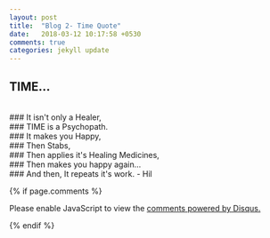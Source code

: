 ```yaml
---
layout: post
title:  "Blog 2- Time Quote"
date:   2018-03-12 10:17:58 +0530
comments: true
categories: jekyll update
---
```

##  **TIME...** <br/>
<br/>
### It isn't only a Healer, <br/>
### TIME is a Psychopath.<br/>
### It makes you Happy,<br/>
### Then Stabs,<br/>
### Then applies it's Healing Medicines, <br/>
### Then makes you happy again...<br/>
### And then, It repeats it's work.
- Hil

{% if page.comments %}
<div id="disqus_thread"></div>
<script>

/**
*  RECOMMENDED CONFIGURATION VARIABLES: EDIT AND UNCOMMENT THE SECTION BELOW TO INSERT DYNAMIC VALUES FROM YOUR PLATFORM OR CMS.
*  LEARN WHY DEFINING THESE VARIABLES IS IMPORTANT: https://disqus.com/admin/universalcode/#configuration-variables*/
/*
var disqus_config = function () {
this.page.url = PAGE_URL;  // Replace PAGE_URL with your page's canonical URL variable
this.page.identifier = PAGE_IDENTIFIER; // Replace PAGE_IDENTIFIER with your page's unique identifier variable
};
*/
(function() { // DON'T EDIT BELOW THIS LINE
var d = document, s = d.createElement('script');
s.src = 'https://hil01-github-io.disqus.com/embed.js';
s.setAttribute('data-timestamp', +new Date());
(d.head || d.body).appendChild(s);
})();
</script>
<noscript>Please enable JavaScript to view the <a href="https://disqus.com/?ref_noscript">comments powered by Disqus.</a></noscript>

{% endif %}
